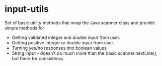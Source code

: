 # input-utils

Set of basic utility methods that wrap the Java scanner class and provide simple methods for

*   Getting validated integer and double input from user.
*   Getting positive integer or double input from user.
*   Turning yes/no responses into boolean values
*   String input - doesn't do much more than the basic scanner.nextLine(), but there for consistency

